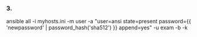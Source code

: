 ### 3. 
ansible all -i myhosts.ini -m user -a "user=ansi state=present password={{ 'newpassword' | password_hash('sha512') }} append=yes" -u exam -b -k
